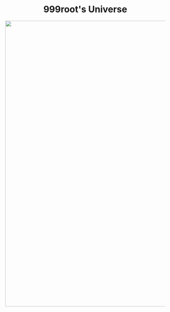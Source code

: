 
<h1 align="center">999root's Universe</h2>

<div align="center">
  <p><img width="900" src="https://media1.tenor.com/images/aa1ffffcc9fbb3742b719f84f48dc618/tenor.gif?itemid=9490271"></p>
</div>
